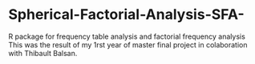 # Spherical-Factorial-Analysis-SFA-
R package for frequency table analysis and factorial frequency analysis
This was the result of my 1rst year of master final project in colaboration with Thibault Balsan.
